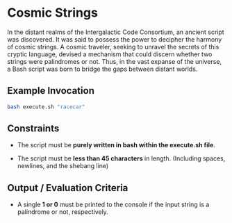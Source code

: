# Cosmic Strings

In the distant realms of the Intergalactic Code Consortium, an ancient script was discovered. It was said to possess the power to decipher the harmony of cosmic strings. A cosmic traveler, seeking to unravel the secrets of this cryptic language, devised a mechanism that could discern whether two strings were palindromes or not. Thus, in the vast expanse of the universe, a Bash script was born to bridge the gaps between distant worlds.

## Example Invocation

```bash
bash execute.sh "racecar" 
```

## Constraints

- The script must be **purely written in bash within the execute.sh file**.

- The script must be **less than 45 characters** in length. (Including spaces, newlines, and the shebang line)

## Output / Evaluation Criteria

- A single **1 or 0** must be printed to the console if the input string is a palindrome or not, respectively.